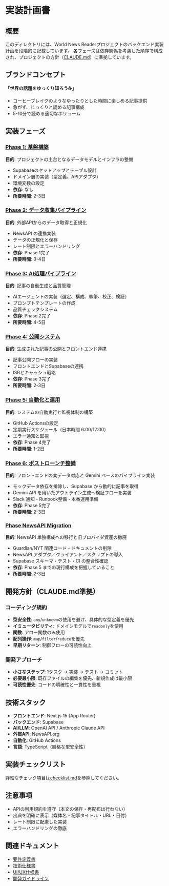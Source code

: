 # 実装計画書

## 概要
このディレクトリには、World News Readerプロジェクトのバックエンド実装計画を段階的に記載しています。
各フェーズは依存関係を考慮した順序で構成され、プロジェクトの方針（[CLAUDE.md](../../CLAUDE.md)）に準拠しています。

## ブランドコンセプト
**「世界の話題をゆっくり知ろう☕️」**
- コーヒーブレイクのようなゆったりとした時間に楽しめる記事提供
- 急がず、じっくりと読める記事構成
- 5-10分で読める適切なボリューム

## 実装フェーズ

### [Phase 1: 基盤構築](./phase-1-foundation.md)
**目的**: プロジェクトの土台となるデータモデルとインフラの整備
- Supabaseのセットアップとテーブル設計
- ドメイン層の実装（型定義、APIアダプタ）
- 環境変数の設定
- **依存**: なし
- **所要時間**: 2-3日

### [Phase 2: データ収集パイプライン](./phase-2-data-collection.md)
**目的**: 外部APIからのデータ取得と正規化
- NewsAPI の連携実装
- データの正規化と保存
- レート制限とエラーハンドリング
- **依存**: Phase 1完了
- **所要時間**: 3-4日

### [Phase 3: AI処理パイプライン](./phase-3-ai-processing.md)
**目的**: 記事の自動生成と品質管理
- AIエージェントの実装（選定、構成、執筆、校正、検証）
- プロンプトテンプレートの作成
- 品質チェックシステム
- **依存**: Phase 2完了
- **所要時間**: 4-5日

### [Phase 4: 公開システム](./phase-4-publishing.md)
**目的**: 生成された記事の公開とフロントエンド連携
- 記事公開フローの実装
- フロントエンドとSupabaseの連携
- ISRとキャッシュ戦略
- **依存**: Phase 3完了
- **所要時間**: 2-3日

### [Phase 5: 自動化と運用](./phase-5-automation.md)
**目的**: システムの自動実行と監視体制の構築
- GitHub Actionsの設定
- 定期実行スケジュール（日本時間 6:00/12:00）
- エラー通知と監視
- **依存**: Phase 4完了
- **所要時間**: 1-2日

### [Phase 6: ポストローンチ整備](./phase-6-post-launch.md)
**目的**: フロントエンドの実データ対応と Gemini ベースのパイプライン実装
- モックデータ依存を排除し、Supabase から動的に記事を取得
- Gemini API を用いたアウトライン生成〜検証フローを実装
- Slack 通知・Runbook整備・本番運用準備
- **依存**: Phase 5完了
- **所要時間**: 2-3日

### [Phase NewsAPI Migration](./phase-newsapi-migration.md)
**目的**: NewsAPI 単独構成への移行と旧プロバイダ資産の撤廃
- Guardian/NYT 関連コード・ドキュメントの削除
- NewsAPI アダプタ／クライアント／スクリプトの導入
- Supabase スキーマ・テスト・CI の整合性確認
- **依存**: Phase 5 までの現行構成を把握していること
- **所要時間**: 2-3日

## 開発方針（CLAUDE.md準拠）

### コーディング規約
- **型安全性**: `any`/`unknown`の使用を避け、具体的な型定義を優先
- **イミュータビリティ**: ドメインモデルで`readonly`を使用
- **関数**: アロー関数のみ使用
- **配列操作**: `map`/`filter`/`reduce`を優先
- **早期リターン**: 制御フローの可読性向上

### 開発アプローチ
- **小さなステップ**: 1タスク → 実装 → テスト → コミット
- **必要最小限**: 既存ファイルの編集を優先、新規作成は最小限
- **可読性優先**: コードの明確性と一貫性を重視

## 技術スタック
- **フロントエンド**: Next.js 15 (App Router)
- **バックエンド**: Supabase
- **AI/LLM**: OpenAI API / Anthropic Claude API
- **外部API**: NewsAPI.org
- **自動化**: GitHub Actions
- **言語**: TypeScript（厳格な型安全性）

## 実装チェックリスト
詳細なチェック項目は[checklist.md](./checklist.md)を参照してください。

## 注意事項
- APIの利用規約を遵守（本文の保存・再配布は行わない）
- 出典を明確に表示（媒体名・記事タイトル・URL・日付）
- レート制限に配慮した実装
- エラーハンドリングの徹底

## 関連ドキュメント
- [要件定義書](../requirement-spec.md)
- [技術仕様書](../tech-spec.md)
- [UI/UX仕様書](../ui-spec.md)
- [開発ガイドライン](../../CLAUDE.md)
